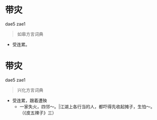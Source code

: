 # 带灾
dae5 zae1
> 如皋方言词典
- 受连累。

# 带灾
dae5 zae1
> 兴化方言词典
- 受连累，跟着遭殃
  - 一家失火，四邻～。|江湖上各行当的人，都吓得先收起摊子，生怕～。（《皮五辣子》三）
